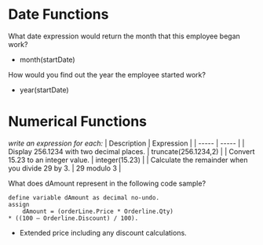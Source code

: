 # Date Functions
What date expression would return the month that this employee began work?
- month(startDate)

How would you find out the year the employee started work?
- year(startDate)

# Numerical Functions
*write an expression for each:*
| Description | Expression |
| ----- | ----- |
| Display 256.1234 with two decimal places. | truncate(256.1234,2) |
| Convert 15.23 to an integer value. | integer(15.23) |
| Calculate the remainder when you divide 29 by 3. | 29 modulo 3 |

What does dAmount represent in the following code sample?
```
define variable dAmount as decimal no-undo.
assign 
    dAmount = (orderLine.Price * Orderline.Qty)
* ((100 – Orderline.Discount) / 100).
```
- Extended price including any discount calculations.

